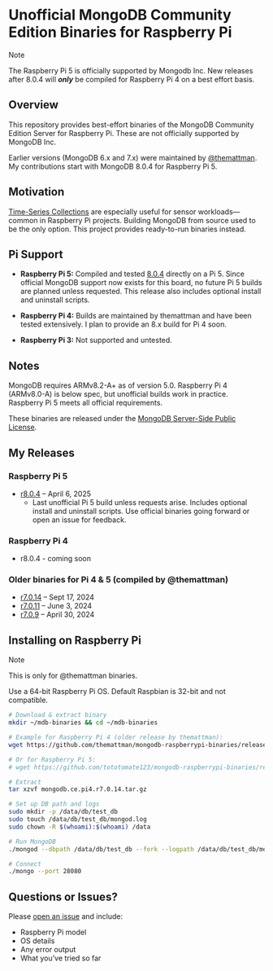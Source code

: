 # Unofficial MongoDB Community Edition Binaries for Raspberry Pi

> [!NOTE]
> The Raspberry Pi 5 is officially supported by Mongodb Inc. New releases after 8.0.4 will ***only*** be compiled for Raspberry Pi 4 on a best effort basis.

## Overview

This repository provides best-effort binaries of the MongoDB Community Edition Server for Raspberry Pi. These are not officially supported by MongoDB Inc.

Earlier versions (MongoDB 6.x and 7.x) were maintained by [@themattman](https://github.com/themattman). My contributions start with MongoDB 8.0.4 for Raspberry Pi 5.

## Motivation

[Time-Series Collections](https://www.mongodb.com/docs/v6.0/core/timeseries-collections/) are especially useful for sensor workloads—common in Raspberry Pi projects. Building MongoDB from source used to be the only option. This project provides ready-to-run binaries instead.

## Pi Support

- **Raspberry Pi 5:** Compiled and tested [8.0.4](https://github.com/tototomate123/mongodb-raspberrypi-binaries/releases/tag/r8.0.4-rpi5) directly on a Pi 5. Since official MongoDB support now exists for this board, no future Pi 5 builds are planned unless requested. This release also includes optional install and uninstall scripts.

- **Raspberry Pi 4:** Builds are maintained by themattman and have been tested extensively. I plan to provide an 8.x build for Pi 4 soon.

- **Raspberry Pi 3:** Not supported and untested.

## Notes

MongoDB requires ARMv8.2-A+ as of version 5.0. Raspberry Pi 4 (ARMv8.0-A) is below spec, but unofficial builds work in practice. Raspberry Pi 5 meets all official requirements.

These binaries are released under the [MongoDB Server-Side Public License](https://github.com/mongodb/mongo/blob/r7.0.14/LICENSE-Community.txt).

## My Releases

### Raspberry Pi 5

- [r8.0.4](https://github.com/tototomate123/mongodb-raspberrypi-binaries/releases/tag/r8.0.4-rpi5) – April 6, 2025
  - Last unofficial Pi 5 build unless requests arise. Includes optional install and uninstall scripts. Use official binaries going forward or open an issue for feedback.

### Raspberry Pi 4

- r8.0.4 - coming soon

### Older binaries for Pi 4 & 5 (compiled by @themattman)

- [r7.0.14](https://github.com/themattman/mongodb-raspberrypi-binaries/releases/tag/r7.0.14-rpi-unofficial) – Sept 17, 2024
- [r7.0.11](https://github.com/themattman/mongodb-raspberrypi-binaries/releases/tag/r7.0.11-rpi-unofficial) – June 3, 2024
- [r7.0.9](https://github.com/themattman/mongodb-raspberrypi-binaries/releases/tag/r7.0.9-rpi-unofficial) – April 30, 2024

## Installing on Raspberry Pi
> [!NOTE]
> This is only for @themattman binaries.

Use a 64-bit Raspberry Pi OS. Default Raspbian is 32-bit and not compatible.

```bash
# Download & extract binary
mkdir ~/mdb-binaries && cd ~/mdb-binaries

# Example for Raspberry Pi 4 (older release by themattman):
wget https://github.com/themattman/mongodb-raspberrypi-binaries/releases/download/r7.0.14-rpi-unofficial/mongodb.ce.pi4.r7.0.14.tar.gz

# Or for Raspberry Pi 5:
# wget https://github.com/tototomate123/mongodb-raspberrypi-binaries/releases/download/r8.0.4-rpi5/mongodb.ce.pi5.r8.0.4.tar.gz

# Extract
tar xzvf mongodb.ce.pi4.r7.0.14.tar.gz

# Set up DB path and logs
sudo mkdir -p /data/db/test_db
sudo touch /data/db/test_db/mongod.log
sudo chown -R $(whoami):$(whoami) /data

# Run MongoDB
./mongod --dbpath /data/db/test_db --fork --logpath /data/db/test_db/mongod.log --port 28080

# Connect
./mongo --port 28080
```

## Questions or Issues?

Please [open an issue](https://github.com/themattman/mongodb-raspberrypi-binaries/issues) and include:

- Raspberry Pi model
- OS details
- Any error output
- What you’ve tried so far
